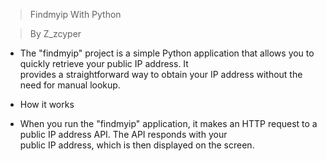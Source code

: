 > Findmyip With Python
                                
> By Z_zcyper 

- The "findmyip" project is a simple Python application that allows you to quickly retrieve your public IP address. It   
provides a straightforward way to obtain your IP address without the need for manual lookup.

- How it works
- When you run the "findmyip" application, it makes an HTTP request to a public IP address API. The API responds with your  
public IP address, which is then displayed on the screen.